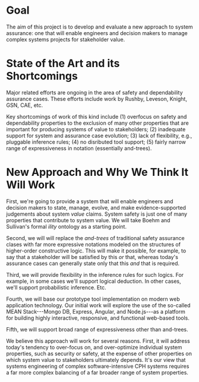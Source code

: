 # Goal

The aim of this project is to develop and evaluate a new approach to
system assurance: one that will enable engineers and decision makers
to manage complex systems projects for stakeholder value.

# State of the Art and its Shortcomings

Major related efforts are ongoing in the area of safety and
dependability assurance cases. These efforts include work by Rushby,
Leveson, Knight, GSN, CAE, etc.

Key shortcomings of work of this kind include (1) overfocus on safety
and dependability properties to the exclusion of many other properties
that are important for producing systems of value to stakeholders; (2)
inadequate support for system and assurance case evolution; (3) lack
of flexibility, e.g., pluggable inference rules; (4) no disributed tool support; (5) fairly narrow range of expressiveness in notation
(essentially and-trees).

# New Approach and Why We Think It Will Work

First, we're going to provide a system that will enable engineers and
decision makers to state, manage, evolve, and make evidence-supported
judgements about system _value_ claims. System safety is just one of
many properties that contribute to system value. We will take Boehm
and Sullivan's formal _ility_ ontology as a starting point.

Second, we will will replace the _and-trees_ of traditional safety
assurance clases with far more expressive notations modeled on the
structures of higher-order constructive logic. This will make it
possible, for example, to say that a stakeholder will be satisfied by
this _or_ that, whereas today's assurance cases can generally state
only that this _and_ that is required. 

Third, we will provide flexibility in the inference rules for such
logics. For example, in some cases we'll support logical deduction. In
other cases, we'll support probabilistic inference. Etc.

Fourth, we will base our prototype tool implementation on modern web
application technology. Our initial work will explore the use of the
so-called MEAN Stack---Mongo DB, Express, Angular, and Node.js---as
a platform for building highly interactive, responsive, and functional
web-based tools.

Fifth, we will support broad range of expressiveness other than and-trees.

We believe this approach will work for several reasons. First, it will
address today's tendency to over-focus on, and over-optimize
individual system properties, such as security or safety, at the
expense of other properties on which system value to stakeholders
ultimately depends. It's our view that systems engineering of complex
software-intensive CPH systems requires a far more complex balancing
of a far broader range of system properties.

